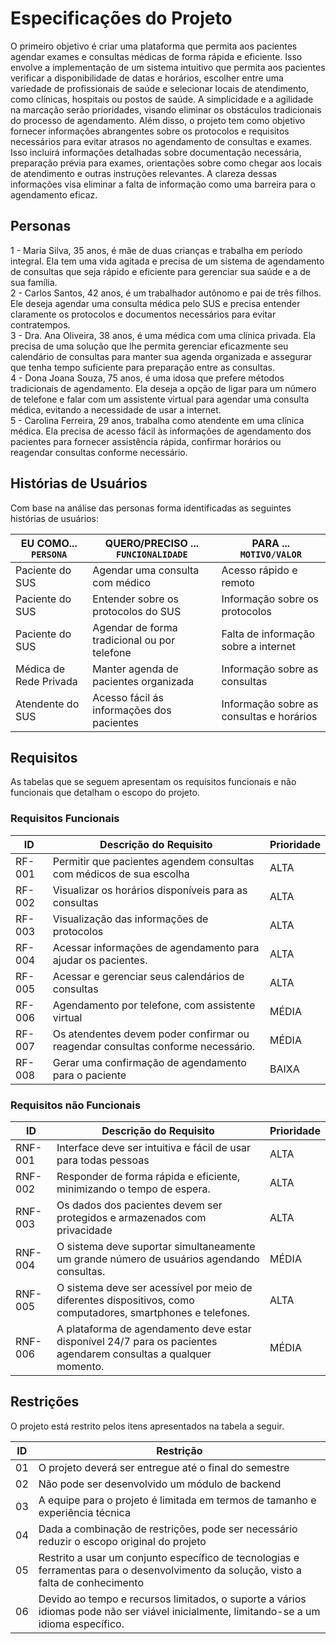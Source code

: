 # Especificações do Projeto

O primeiro objetivo é criar uma plataforma que permita aos pacientes agendar exames e consultas médicas de forma rápida e eficiente. Isso envolve a implementação de um sistema intuitivo que permita aos pacientes verificar a disponibilidade de datas e horários, escolher entre uma variedade de profissionais de saúde e selecionar locais de atendimento, como clínicas, hospitais ou postos de saúde. A simplicidade e a agilidade na marcação serão prioridades, visando eliminar os obstáculos tradicionais do processo de agendamento.
Além disso, o projeto tem como objetivo fornecer informações abrangentes sobre os protocolos e requisitos necessários para evitar atrasos no agendamento de consultas e exames. Isso incluirá informações detalhadas sobre documentação necessária, preparação prévia para exames, orientações sobre como chegar aos locais de atendimento e outras instruções relevantes. A clareza dessas informações visa eliminar a falta de informação como uma barreira para o agendamento eficaz.

## Personas

1 - Maria Silva, 35 anos, é mãe de duas crianças e trabalha em período integral. Ela tem uma vida agitada e precisa de um sistema de agendamento de consultas que seja rápido e eficiente para gerenciar sua saúde e a de sua família. <br>
2 - Carlos Santos, 42 anos, é um trabalhador autônomo e pai de três filhos. Ele deseja agendar uma consulta médica pelo SUS e precisa entender claramente os protocolos e documentos necessários para evitar contratempos. <br>
3 - Dra. Ana Oliveira, 38 anos, é uma médica com uma clínica privada. Ela precisa de uma solução que lhe permita gerenciar eficazmente seu calendário de consultas para manter sua agenda organizada e assegurar que tenha tempo suficiente para preparação entre as consultas. <br>
4 - Dona Joana Souza, 75 anos, é uma idosa que prefere métodos tradicionais de agendamento. Ela deseja a opção de ligar para um número de telefone e falar com um assistente virtual para agendar uma consulta médica, evitando a necessidade de usar a internet. <br>
5 - Carolina Ferreira, 29 anos, trabalha como atendente em uma clínica médica. Ela precisa de acesso fácil às informações de agendamento dos pacientes para fornecer assistência rápida, confirmar horários ou reagendar consultas conforme necessário. <br>

## Histórias de Usuários

Com base na análise das personas forma identificadas as seguintes histórias de usuários:

|EU COMO... `PERSONA`     | QUERO/PRECISO ... `FUNCIONALIDADE`           | PARA ... `MOTIVO/VALOR`                    |
|-------------------------|----------------------------------------------|--------------------------------------------|
| Paciente do SUS         | Agendar uma consulta com médico              | Acesso rápido e remoto                     |
| Paciente do SUS         | Entender sobre os protocolos do SUS          | Informação sobre os protocolos             |
| Paciente do SUS         | Agendar de forma tradicional ou por telefone | Falta de informação sobre a internet       |
| Médica de Rede Privada  | Manter agenda de pacientes organizada        | Informação sobre as consultas              |
| Atendente do SUS        | Acesso fácil ás informações dos pacientes    | Informação sobre as consultas e horários   |

## Requisitos

As tabelas que se seguem apresentam os requisitos funcionais e não funcionais que detalham o escopo do projeto.

### Requisitos Funcionais

| ID       |      Descrição do Requisito                          |  Prioridade  |
|----------|------------------------------------------------------|--------------|
|RF-001    | Permitir que pacientes agendem consultas com médicos de sua escolha             |    ALTA      |
|RF-002    | Visualizar os horários disponíveis para as consultas            |    ALTA      |
|RF-003    | Visualização das informações de protocolos         |    ALTA      |
|RF-004    | Acessar informações de agendamento para ajudar os pacientes.| ALTA  |
|RF-005    | Acessar e gerenciar seus calendários de consultas    |    ALTA      |
|RF-006    | Agendamento por telefone, com assistente virtual     |    MÉDIA     |
|RF-007     | Os atendentes devem poder confirmar ou reagendar consultas conforme necessário.| MÉDIA |
|RF-008    | Gerar uma confirmação de agendamento para o paciente |    BAIXA     |

### Requisitos não Funcionais

| ID       |              Descrição do Requisito                                 |  Prioridade  |
|----------|---------------------------------------------------------------------|--------------|
|RNF-001| Interface deve ser intuitiva e fácil de usar para todas pessoas        |    ALTA      |
|RNF-002| Responder de forma rápida e eficiente, minimizando o tempo de espera.  |  ALTA        | 
|RNF-003| Os dados dos pacientes devem ser protegidos e armazenados com privacidade | ALTA |
|RNF-004| O sistema deve suportar simultaneamente um grande número de usuários agendando consultas. | MÉDIA |
|RNF-005| O sistema deve ser acessível por meio de diferentes dispositivos, como computadores, smartphones e telefones. | ALTA |
|RNF-006| A plataforma de agendamento deve estar disponível 24/7 para os pacientes agendarem consultas a qualquer momento. | MÉDIA |

## Restrições

O projeto está restrito pelos itens apresentados na tabela a seguir.

|ID| Restrição                                             |
|--|-------------------------------------------------------|
|01| O projeto deverá ser entregue até o final do semestre |
|02| Não pode ser desenvolvido um módulo de backend        |
|03| A equipe para o projeto é limitada em termos de tamanho e experiência técnica |
|04| Dada a combinação de restrições, pode ser necessário reduzir o escopo original do projeto |
|05| Restrito a usar um conjunto específico de tecnologias e ferramentas para o desenvolvimento da solução, visto a falta de conhecimento |
|06| Devido ao tempo e recursos limitados, o suporte a vários idiomas pode não ser viável inicialmente, limitando-se a um idioma específico. |
